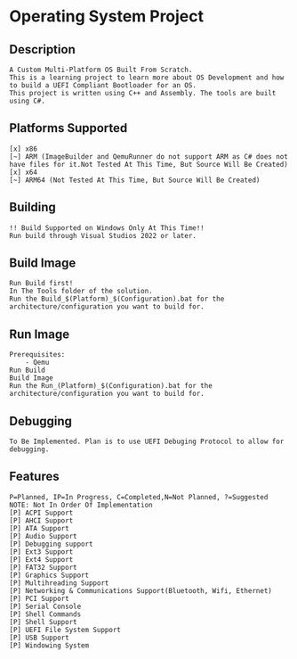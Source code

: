# Operating System Project

## Description
	A Custom Multi-Platform OS Built From Scratch.
	This is a learning project to learn more about OS Development and how to build a UEFI Compliant Bootloader for an OS.
	This project is written using C++ and Assembly. The tools are built using C#.

## Platforms Supported
	[x] x86
	[~] ARM (ImageBuilder and QemuRunner do not support ARM as C# does not have files for it.Not Tested At This Time, But Source Will Be Created)
	[x] x64
	[~] ARM64 (Not Tested At This Time, But Source Will Be Created)

## Building
	!! Build Supported on Windows Only At This Time!!
	Run build through Visual Studios 2022 or later.

## Build Image
	Run Build first!
	In The Tools folder of the solution.
	Run the Build_$(Platform)_$(Configuration).bat for the architecture/configuration you want to build for.
##	Run Image
	Prerequisites:
		- Qemu
	Run Build
	Build Image
	Run the Run_(Platform)_$(Configuration).bat for the architecture/configuration you want to build for.

## Debugging
	To Be Implemented. Plan is to use UEFI Debuging Protocol to allow for debugging.

## Features
	P=Planned, IP=In Progress, C=Completed,N=Not Planned, ?=Suggested
	NOTE: Not In Order Of Implementation
	[P] ACPI Support
	[P] AHCI Support
	[P] ATA Support
	[P] Audio Support
	[P] Debugging support
	[P] Ext3 Support
	[P] Ext4 Support
	[P] FAT32 Support
	[P] Graphics Support
	[P] Multihreading Support
	[P] Networking & Communications Support(Bluetooth, Wifi, Ethernet)
	[P] PCI Support
	[P] Serial Console
	[P] Shell Commands
	[P] Shell Support
	[P] UEFI File System Support
	[P] USB Support
	[P] Windowing System



